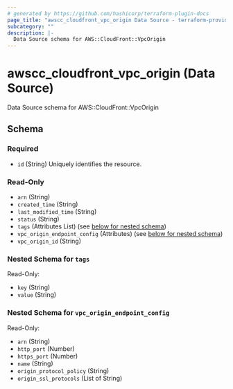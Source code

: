 ```yaml
---
# generated by https://github.com/hashicorp/terraform-plugin-docs
page_title: "awscc_cloudfront_vpc_origin Data Source - terraform-provider-awscc"
subcategory: ""
description: |-
  Data Source schema for AWS::CloudFront::VpcOrigin
---
```


# awscc_cloudfront_vpc_origin (Data Source)

Data Source schema for AWS::CloudFront::VpcOrigin



<!-- schema generated by tfplugindocs -->
## Schema

### Required

- `id` (String) Uniquely identifies the resource.

### Read-Only

- `arn` (String)
- `created_time` (String)
- `last_modified_time` (String)
- `status` (String)
- `tags` (Attributes List) (see [below for nested schema](#nestedatt--tags))
- `vpc_origin_endpoint_config` (Attributes) (see [below for nested schema](#nestedatt--vpc_origin_endpoint_config))
- `vpc_origin_id` (String)

<a id="nestedatt--tags"></a>
### Nested Schema for `tags`

Read-Only:

- `key` (String)
- `value` (String)


<a id="nestedatt--vpc_origin_endpoint_config"></a>
### Nested Schema for `vpc_origin_endpoint_config`

Read-Only:

- `arn` (String)
- `http_port` (Number)
- `https_port` (Number)
- `name` (String)
- `origin_protocol_policy` (String)
- `origin_ssl_protocols` (List of String)
